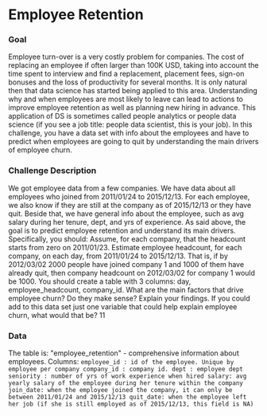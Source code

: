 # Employee Retention
### Goal

Employee turn-over is a very costly problem for companies. The cost of replacing an employee
if often larger than 100K USD, taking into account the time spent to interview and find a
replacement, placement fees, sign-on bonuses and the loss of productivity for several months.
It is only natural then that data science has started being applied to this area. Understanding
why and when employees are most likely to leave can lead to actions to improve employee
retention as well as planning new hiring in advance. This application of DS is sometimes called
people analytics or people data science (if you see a job title: people data scientist, this is your
job).
In this challenge, you have a data set with info about the employees and have to predict when
employees are going to quit by understanding the main drivers of employee churn.

### Challenge Description
We got employee data from a few companies. We have data about all employees who joined
from 2011/01/24 to 2015/12/13. For each employee, we also know if they are still at the
company as of 2015/12/13 or they have quit. Beside that, we have general info about the
employee, such as avg salary during her tenure, dept, and yrs of experience.
As said above, the goal is to predict employee retention and understand its main drivers.
Specifically, you should:
        Assume, for each company, that the headcount starts from zero on 2011/01/23. Estimate
        employee headcount, for each company, on each day, from 2011/01/24 to 2015/12/13.
        That is, if by 2012/03/02 2000 people have joined company 1 and 1000 of them have
        already quit, then company headcount on 2012/03/02 for company 1 would be 1000.
        You should create a table with 3 columns: day, employee_headcount, company_id.
        What are the main factors that drive employee churn? Do they make sense? Explain your
        findings.
        If you could add to this data set just one variable that could help explain employee churn,
        what would that be?
                                                                                                     11
### Data

The table is:
  "employee_retention" - comprehensive information about employees.
Columns:
      `employee_id : id of the employee. Unique by employee per company
      company_id : company id.
      dept : employee dept
      seniority : number of yrs of work experience when hired
      salary: avg yearly salary of the employee during her tenure within the company
      join_date: when the employee joined the company, it can only be between 2011/01/24
      and 2015/12/13
      quit_date: when the employee left her job (if she is still employed as of 2015/12/13, this
      field is NA)`
